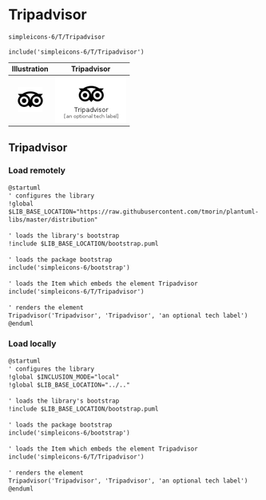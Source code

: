 # Tripadvisor


```text
simpleicons-6/T/Tripadvisor
```

```text
include('simpleicons-6/T/Tripadvisor')
```



| Illustration | Tripadvisor |
| :---: | :---: |
| ![illustration for Illustration](../../simpleicons-6/T/Tripadvisor.png) | ![illustration for Tripadvisor](../../simpleicons-6/T/Tripadvisor.Local.png) |




## Tripadvisor

### Load remotely
```plantuml
@startuml
' configures the library
!global $LIB_BASE_LOCATION="https://raw.githubusercontent.com/tmorin/plantuml-libs/master/distribution"

' loads the library's bootstrap
!include $LIB_BASE_LOCATION/bootstrap.puml

' loads the package bootstrap
include('simpleicons-6/bootstrap')

' loads the Item which embeds the element Tripadvisor
include('simpleicons-6/T/Tripadvisor')

' renders the element
Tripadvisor('Tripadvisor', 'Tripadvisor', 'an optional tech label')
@enduml
```

### Load locally
```plantuml
@startuml
' configures the library
!global $INCLUSION_MODE="local"
!global $LIB_BASE_LOCATION="../.."

' loads the library's bootstrap
!include $LIB_BASE_LOCATION/bootstrap.puml

' loads the package bootstrap
include('simpleicons-6/bootstrap')

' loads the Item which embeds the element Tripadvisor
include('simpleicons-6/T/Tripadvisor')

' renders the element
Tripadvisor('Tripadvisor', 'Tripadvisor', 'an optional tech label')
@enduml
```

